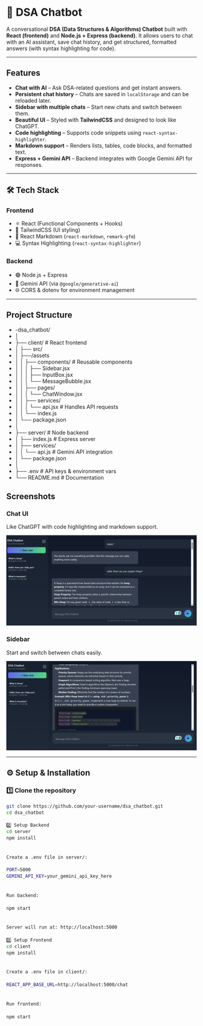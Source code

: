 # 🤖 DSA Chatbot

A conversational **DSA (Data Structures & Algorithms) Chatbot** built with **React (frontend)** and **Node.js + Express (backend)**.
It allows users to chat with an AI assistant, save chat history, and get structured, formatted answers (with syntax highlighting for code).

---

## Features

- **Chat with AI** – Ask DSA-related questions and get instant answers.
- **Persistent chat history** – Chats are saved in `localStorage` and can be reloaded later.
- **Sidebar with multiple chats** – Start new chats and switch between them.
- **Beautiful UI** – Styled with **TailwindCSS** and designed to look like ChatGPT.
- **Code highlighting** – Supports code snippets using `react-syntax-highlighter`.
- **Markdown support** – Renders lists, tables, code blocks, and formatted text.
- **Express + Gemini API** – Backend integrates with Google Gemini API for responses.

---

## 🛠️ Tech Stack

### Frontend
- ⚛️ React (Functional Components + Hooks)
- 🎨 TailwindCSS (UI styling)
- 📝 React Markdown (`react-markdown`, `remark-gfm`)
- 💻 Syntax Highlighting (`react-syntax-highlighter`)

### Backend
- 🟢 Node.js + Express
- 🔑 Gemini API (via `@google/generative-ai`)
- 🌐 CORS & dotenv for environment management

---

## Project Structure

- -dsa_chatbot/
- │
- ├── client/ # React frontend
- │ ├── src/
-   │ ├──/assets
- │ │ ├── components/ # Reusable components
- │ │ │ ├── Sidebar.jsx
- │ │ │ ├── InputBox.jsx
- │ │ │ └── MessageBubble.jsx
- │ │ ├── pages/
- │ │ │ └── ChatWindow.jsx
- │ │ ├── services/
- │ │ │ └── api.jsx # Handles API requests
- │ │ └── index.js
- │ └── package.json
- │
- ├── server/ # Node backend
- │ ├── index.js # Express server
- │ ├── services/
- │ │ └── api.js # Gemini API integration
- │ └── package.json
- │
- ├── .env # API keys & environment vars
- └── README.md # Documentation


## Screenshots

### Chat UI
Like ChatGPT with code highlighting and markdown support.

![Chat Screenshot](./src/assets/chat_ui.png)

### Sidebar
Start and switch between chats easily.

![Sidebar Screenshot](./src/assets/sidebar.png)


---

## ⚙️ Setup & Installation

### 1️⃣ Clone the repository
```bash
git clone https://github.com/your-username/dsa_chatbot.git
cd dsa_chatbot

2️⃣ Setup Backend
cd server
npm install


Create a .env file in server/:

PORT=5000
GEMINI_API_KEY=your_gemini_api_key_here


Run backend:

npm start


Server will run at: http://localhost:5000

3️⃣ Setup Frontend
cd client
npm install


Create a .env file in client/:

REACT_APP_BASE_URL=http://localhost:5000/chat


Run frontend:

npm start
